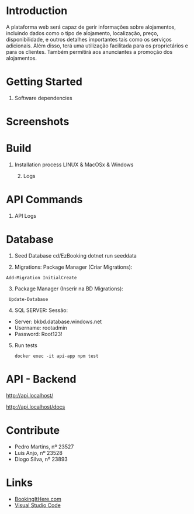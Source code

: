 # Introduction 
A plataforma web será capaz de gerir informações sobre alojamentos, incluindo dados como o tipo de alojamento, localização, preço, disponibilidade, e outros detalhes importantes tais como os serviços adicionais. Além disso, terá uma utilização facilitada para os proprietários e para os clientes. Também permitirá aos anunciantes a promoção dos alojamentos.

# Getting Started
1. Software dependencies

# Screenshots



# Build

1. Installation process LINUX & MacOSx & Windows
  
   
   2. Logs



# API Commands
1. API Logs
  

# Database

1. Seed Database
cd/EzBooking
dotnet run seeddata

2. Migrations:
Package Manager (Criar Migrations): 
```shell
Add-Migration InitialCreate
```
3. Package Manager (Inserir na BD Migrations):
```shell
 Update-Database
```

4. SQL SERVER:
Sessão:
 - Server: bkbd.database.windows.net
 - Username: rootadmin
 - Password: Root123!


5. Run tests
   ```shell
   docker exec -it api-app npm test
   ```

# API - Backend

   http://api.localhost/

   http://api.localhost/docs


# Contribute

- Pedro Martins, nº 23527
- Luís Anjo, nº 23528
- Diogo Silva, nº 23893

# Links

- [BookingItHere.com](https://BookingItHere.com)
- [Visual Studio Code](https://github.com/Microsoft/vscode)
